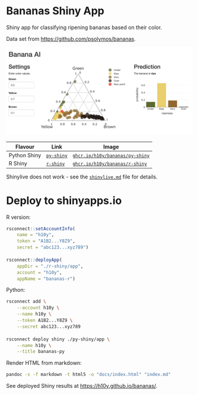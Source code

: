 # Bananas Shiny App 

Shiny app for classifying ripening bananas based on their color.

Data set from <https://github.com/psolymos/bananas>.

![](example-bananas.png)

| Flavour           | Link  | Image  |
|-------------------|---|---|
| Python Shiny      | [`py-shiny`](./py-shiny/)  | [`ghcr.io/h10y/bananas/py-shiny`](https://github.com/h10y/bananas/pkgs/container/bananas%2Fpy-shiny)  |
| R Shiny           | [`r-shiny`](./r-shiny/)  | [`ghcr.io/h10y/bananas/r-shiny`](https://github.com/h10y/bananas/pkgs/container/bananas%2Fr-shiny)  |

Shinylive does not work - see the [`shinylive.md`](./shinylive.md) file for details.

# Deploy to shinyapps.io

R version:

```R
rsconnect::setAccountInfo(
    name = "h10y",
    token = "A1B2...Y8Z9",
    secret = "abc123...xyz789")

rsconnect::deployApp(
    appDir = "./r-shiny/app", 
    account = "h10y",
    appName = "bananas-r")
```

Python:

```bash
rsconnect add \
    --account h10y \
    --name h10y \
    --token A1B2...Y8Z9 \
    --secret abc123...xyz789

rsconnect deploy shiny ./py-shiny/app \
    --name h10y \
    --title bananas-py
```

Render HTML from markdown:

```bash
pandoc -s -f markdown -t html5 -o "docs/index.html" "index.md"
```

See deployed Shiny results at <https://h10y.github.io/bananas/>.
